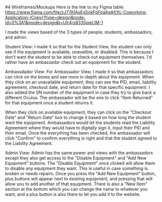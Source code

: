 #4 Wireframes/Mockups
Here is the link to my Figma table: https://www.figma.com/file/zJ77A1AsEg5nkFpFpa6gAf/XL-Coworking-Application-(Copy)?type=design&node-id=0%3A1&mode=design&t=UIr4rs8335pieLlM-1

I made the views based of the 3 types of people; students, ambassadors, and admin.

Student View:
I made it so that for the Student View, the student can only see if the equipment is available, unavailble, or disabled. This is because I don't want the student to be able to check out equipment themselves. I'd rather have an ambassador check out an equipment for the student.

Ambassdador View:
For Ambassador View, I made it so that ambassadors can click on the boxes and see more in-depth about the equipment. When they click on an unavailable equipment, they can see the PID, email, liability agreement, checkout date, and return date for that specific equipment. I also added the SN number of the equipment in case they try to give back a different Oculus. The ambassador will be the one to click "Item Returned" for that equipment once a student returns it.

When they click on available equipment, they can click on the "Checkout Date" and "Return Date" box to change it based on how long the student want the equipment. Ambassadors would let the students read the Liability Agreement where they would have to digitally sign it, input their PID and their email. Once the everything has been checked, the ambassador will click "Confirm" to confirm everything is right and that the student agreed to the Liability Agreement.

Admin View:
Admin has the same power and views with the ambassadors except they also get access to the "Disable Equipment" and "Add New Equipment" buttons. The "Disable Equipment" once clicked will allow them to disable any equipment they want. This is useful in case something is broken or needs repairs. Once you press the "Add New Equipment" button, plus buttons will appear next to existing equipment, and pressing that will allow you to add another of that equipment. There is also a "New Item" section at the bottom which you can change the name to whatever you want, and a plus button is also there to let you add it to the website.
